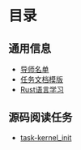 # 目录

## 通用信息

- [导师名单](mentors.md)
- [任务文档模版](task-template.md)
- [Rust语言学习](01-rust-lang.md)

## 源码阅读任务

- [task-kernel_init](task-kernel_init.md)